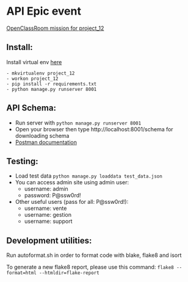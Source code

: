 # API Epic event
[OpenClassRoom mission for project_12](https://openclassrooms.com/fr/paths/322/projects/840/assignment)

## Install:
  Install virtual env [here](https://virtualenvwrapper.readthedocs.io/en/latest/)
  ```
  - mkvirtualenv project_12
  - workon project_12
  - pip install -r requirements.txt
  - python manage.py runserver 8001
  ```
  
## API Schema:
  - Run server with ```python manage.py runserver 8001 ```
  - Open your browser then type http://localhost:8001/schema for downloading schema
  - [Postman documentation](https://bold-meteor-322745.postman.co/workspace/My-Workspace~b71f75a5-a056-4992-8897-a98c32d909fd/collection/20082907-dd28c523-b119-4ef9-9c5b-32d13dd1efa8?action=share&creator=20082907)

## Testing:
  - Load test data ```python manage.py loaddata test_data.json ```
  - You can access admin site using admin user:
    - username: admin
    - password: P@ssw0rd!
  - Other useful users (pass for all: P@ssw0rd!):
    - username: vente
    - username: gestion
    - username: support  

## Development utilities:
  Run autoformat.sh in order to format code with blake, flake8 and isort
  
  To generate a new flake8 report, please use this command:
  ```flake8 --format=html --htmldir=flake-report```

